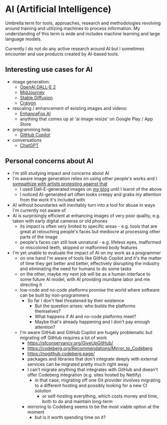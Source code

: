 # AI (Artificial Intelligence)

Umbrella term for tools, approaches, research and methodologies revolving around training and utilizing machines to process information. My understanding of this term is wide and includes machine learning and large language models.

Currently I do not do any active research around AI but I sometimes encounter and use products created by AI-based tools.

## Interesting use cases for AI

- image generation:
  - [OpenAI DALL-E 2](https://openai.com/dall-e-2/)
  - [MidJourney](https://www.midjourney.com/)
  - [Stable Diffusion](https://stablediffusionweb.com/)
  - [Craiyon](https://www.craiyon.com/)
- rescaling / enhancement of existing images and videos:
  - [EnhanceFox AI](https://play.google.com/store/apps/details?id=com.changpeng.enhancefox)
  - anything that comes up at 'ai image resize' on Google Play / App Store
- programming help
  - [GitHub Copilot](https://github.com/features/copilot)
- conversations
  - [ChatGPT](https://chat.openai.com/)

## Personal concerns about AI

- I'm still studying impact and concerns about AI
- I'm aware image generation relies on using other people's works and I [sympathize with artists protesting against that](https://www.socialmediatoday.com/news/Artists-Launch-Legal-Action-to-Stop-AI-Generative-Tools-Using-Their-Work/640461/)
  - I used Dall-E-generated images on [my blog](https://offbeatbits.com) until I learnt of the above
  - I noticed AI-generated art often looks creepy and grabs my attention from the work it's included with
- AI without boundaries will inevitably turn into a tool for abuse in ways I'm currently not aware of
- AI is surprisingly efficient at enhancing images of very poor quality, e.g. taken with early digital cameras or old phones
  - its impact is often very limited to specific areas - e.g. tools that are great at retouching people's faces but mediocre at processing other parts of the image
  - people's faces can still look unnatural - e.g. lifeless eyes, malformed or miscolored teeth, skipped or malformed body features
- I'm yet unable to evaluate the impact of AI on my work as a programmer
  - on one hand I'm aware of tools like GitHub Copilot and it's the matter of time they get better and better, effectively disrupting the industry and eliminating the need for humans to do some tasks
  - on the other, maybe my next job will be as a human interface to some future AI model, with AI providing mundane labor and me directing it
  - low-code and no-code platforms promise the world where software can be built by non-programmers
    - So far I don't feel threatened by their existence
      - But the question arises: who builds the platforms themselves?
      - What happens if AI and no-code platforms meet?
      - Maybe that's already happening and I don't pay enough attention?
  - I'm aware GitHub and GitHub Copilot are hugely problematic but migrating off GitHub requires a lot of work
    - https://sfconservancy.org/GiveUpGitHub/
    - https://codeberg.org/Recommendations/Mirror_to_Codeberg
    - https://nogithub.codeberg.page/
    - packages and libraries that don't integrate deeply with external services can be migrated pretty much right away
    - I can't migrate anything that integrates with GitHub and doesn't offer Codeberg integration (e.g. sites hosted by Netlify)
      - in that case, migrating off one Git provider involves migrating to a different hosting and possibly looking for a new CI solution
        - or self-hosting everything, which costs money and time, both to do and maintain long-term
    - mirroring to Codeberg seems to be the most viable option at the moment
      - but is it worth spending time on it?
